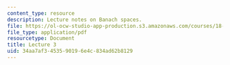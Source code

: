 ```yaml
---
content_type: resource
description: Lecture notes on Banach spaces.
file: https://ol-ocw-studio-app-production.s3.amazonaws.com/courses/18-102-introduction-to-functional-analysis-spring-2009/34aa7af3453590196e4c834ad62b8129_MIT18_102s09_lec03.pdf
file_type: application/pdf
resourcetype: Document
title: Lecture 3
uid: 34aa7af3-4535-9019-6e4c-834ad62b8129
---
```

